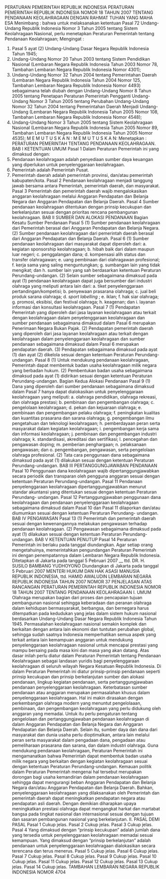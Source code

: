  PERATURAN PEMERINTAH REPUBLIK INDONESIA PERATURAN PEMERINTAH REPUBLIK INDONESIA NOMOR 18 TAHUN 2007 TENTANG PENDANAAN KEOLAHRAGAAN
DENGAN RAHMAT TUHAN YANG MAHA ESA
Menimbang :
 bahwa untuk melaksanakan ketentuan Pasal 72 Undang- Undang Republik Indonesia Nomor 3 Tahun 2005 tentang Sistem Keolahragaan Nasional, perlu menetapkan Peraturan Pemerintah tentang Pendanaan Keolahragaan;
Mengingat :

1. Pasal 5 ayat (2) Undang-Undang Dasar Negara Republik Indonesia Tahun 1945;
2. Undang-Undang Nomor 20 Tahun 2003 tentang Sistem Pendidikan Nasional (Lembaran Negara Republik Indonesia Tahun 2003 Nomor 78, Tambahan Lembaran Negara Republik Indonesia Nomor 4301);
3. Undang-Undang Nomor 32 Tahun 2004 tentang Pemerintahan Daerah (Lembaran Negara Republik Indonesia Tahun 2004 Nomor 125, Tambahan Lembaran Negara Republik Indonesia Nomor 4493) sebagaimana telah diubah dengan Undang-Undang Nomor 8 Tahun 2005 tentang Penetapan Peraturan Pemerintah Pengganti Undang-Undang Nomor 3 Tahun 2005 tentang Perubahan Undang-Undang Nomor 32 Tahun 2004 tentang Pemerintahan Daerah Menjadi Undang-Undang (Lembaran Negara Republik Indonesia Tahun 2005 Nomor 108, Tambahan Lembaran Negara Republik Indonesia Nomor 4548);
4. Undang-Undang Nomor 3 Tahun 2005 tentang Sistem Keolahragaan Nasional (Lembaran Negara Republik Indonesia Tahun 2005 Nomor 89, Tambahan Lembaran Negara Republik Indonesia Tahun 2005 Nomor 4535); M E M U T U S K A N : M E M U T U S K A N: Menetapkan : PERATURAN PEMERINTAH TENTANG PENDANAAN KEOLAHRAGAAN.
BAB I KETENTUAN UMUM
Pasal 1
Dalam Peraturan Pemerintah ini yang dimaksud dengan:
1. Pendanaan keolahragaan adalah penyediaan sumber daya keuangan yang diperlukan untuk penyelenggaraan keolahragaan.
2. Pemerintah adalah Pemerintah Pusat.
3. Pemerintah daerah adalah pemerintah provinsi, dan/atau pemerintah kabupaten/kota.
Pasal 2
Pendanaan keolahragaan menjadi tanggung jawab bersama antara Pemerintah, pemerintah daerah, dan masyarakat.
Pasal 3
Pemerintah dan pemerintah daerah wajib mengalokasikan anggaran keolahragaan melalui Anggaran Pendapatan dan Belanja Negara dan Anggaran Pendapatan dan Belanja Daerah.
Pasal 4
Sumber pendanaan keolahragaan ditentukan dengan prinsip kecukupan dan berkelanjutan sesuai dengan prioritas rencana pembangunan keolahragaan.
BAB II SUMBER DAN ALOKASI PENDANAAN
Bagian Kesatu Sumber Pendanaan
Pasal 5
(1) Sumber pendanaan keolahragaan dari Pemerintah berasal dari Anggaran Pendapatan dan Belanja Negara.
(2) Sumber pendanaan keolahragaan dari pemerintah daerah berasal dari Anggaran Pendapatan dan Belanja Daerah.
Pasal 6
(1) Sumber pendanaan keolahragaan dari masyarakat dapat diperoleh dari:
a. kegiatan sponsorship keolahragaan;
b. hibah baik dari dalam maupun luar negeri;
c. penggalangan dana;
d. kompensasi alih status dan transfer olahragawan;
e. uang pembinaan dari olahragawan profesional;
f. kerja sama yang saling menguntungkan;
g. sumbangan lain yang tidak mengikat; dan
h. sumber lain yang sah berdasarkan ketentuan Peraturan Perundang-undangan.
(2) Selain sumber sebagaimana dimaksud pada ayat (1) pendanaan keolahragaan dapat juga bersumber dari industri olahraga yang meliputi antara lain dari:
a. tiket penyelenggaraan pertandingan/kompetisi;
b. penyewaan prasarana olahraga;
c. jual beli produk sarana olahraga;
d. _sport labelling_ ;
e. iklan;
f. hak siar olahraga;
g. promosi, eksibisi, dan festival olahraga;
h. keagenan; dan
i. layanan informasi dan konsultasi keolahragaan.
Pasal 7
(1) Pendapatan Pemerintah yang diperoleh dari jasa layanan keolahragaan atau terkait dengan keolahragaan dalam penyelenggaraan keolahragaan dan sumber pendanaan sebagaimana dimaksud dalam Pasal 6 merupakan Penerimaan Negara Bukan Pajak.
(2) Pendapatan pemerintah daerah yang diperoleh dari jasa layanan keolahragaan atau terkait dengan keolahragaan dalam penyelenggaraan keolahragaan dan sumber pendanaan sebagaimana dimaksud dalam Pasal 6 merupakan pendapatan daerah.
(3) Pendapatan sebagaimana dimaksud pada ayat (1) dan ayat (2) dikelola sesuai dengan ketentuan Peraturan Perundang-undangan.
Pasal 8
(1) Untuk mendukung pendanaan keolahragaan, Pemerintah dapat membentuk badan usaha keolahragaan milik negara yang berbadan hukum.
(2) Pembentukan badan usaha sebagaimana dimaksud pada ayat (1) didirikan sesuai dengan ketentuan Peraturan Perundang-undangan.
Bagian Kedua Alokasi Pendanaan
Pasal 9
(1) Dana yang diperoleh dari sumber pendanaan sebagaimana dimaksud dalam Pasal 7 hanya dapat dialokasikan untuk penyelenggaraan keolahragaan yang meliputi:
a. olahraga pendidikan, olahraga rekreasi, dan olahraga prestasi;
b. pembinaan dan pengembangan olahraga;
c. pengelolaan keolahragaan;
d. pekan dan kejuaraan olahraga;
e. pembinaan dan pengembangan pelaku olahraga;
f. peningkatan kualitas dan kuantitas prasarana dan sarana olahraga;
g. pengembangan ilmu pengetahuan dan teknologi keolahragaan;
h. pemberdayaan peran serta masyarakat dalam kegiatan keolahragaan;
i. pengembangan kerja sama dan informasi keolahragaan;
j. pembinaan dan pengembangan industri olahraga;
k. standardisasi, akreditasi dan sertifikasi;
l. pencegahan dan pengawasan doping;
m. pemberian penghargaan;
n. pelaksanaan pengawasan; dan
o. pengembangan, pengawasan, serta pengelolaan olahraga profesional.
(2) Tata cara penggunaan dana sebagaimana dimaksud pada ayat (1) dilakukan sesuai dengan ketentuan Peraturan Perundang-undangan.
BAB III PERTANGGUNGJAWABAN PENDANAAN
Pasal 10
Penggunaan dana keolahragaan wajib dipertanggungjawabkan secara periodik dan transparan oleh pengguna anggaran sesuai dengan ketentuan Peraturan Perundang-undangan.
Pasal 11
Pendanaan penyelenggaraan keolahragaan dipertanggungjawabkan menurut standar akuntansi yang ditentukan sesuai dengan ketentuan Peraturan Perundang- undangan.
Pasal 12
Pertanggungjawaban penggunaan dana keolahragaan dan pendanaan penyelenggaraan keolahragaan sebagaimana dimaksud dalam Pasal 10 dan Pasal 11 dilaporkan dan/atau diumumkan sesuai dengan ketentuan Peraturan Perundang- undangan.
BAB IV PENGAWASAN
Pasal 13
(1) Pemerintah dan pemerintah daerah sesuai dengan kewenangannya melakukan pengawasan terhadap pendanaan keolahragaan.
(2) Pengawasan sebagaimana dimaksud pada ayat (1) dilakukan sesuai dengan ketentuan Peraturan Perundang-undangan.
BAB V KETENTUAN PENUTUP
Pasal 14
Peraturan Pemerintah ini berlaku pada tanggal diundangkan.
Agar setiap orang mengetahuinya, memerintahkan pengundangan Peraturan Pemerintah ini dengan penempatannya dalam Lembaran Negara Republik Indonesia. Ditetapkan di Jakarta pada tanggal 5 Pebruari 2007 __ ttd. DR. H. SUSILO BAMBANG YUDHOYONO Diundangkan di Jakarta pada tanggal 5 Pebruari 2007 MENTERI HUKUM DAN HAK ASASI MANUSIA REPUBLIK INDONESIA, ttd. HAMID AWALUDIN LEMBARAN NEGARA REPUBLIK INDONESIA TAHUN 2007 NOMOR 37 PENJELASAN ATAS RANCANGAN PERATURAN PEMERINTAH REPUBLIK INDONESIA NOMOR 18 TAHUN 2007 TENTANG PENDANAAN KEOLAHRAGAAN I. UMUM Olahraga merupakan bagian dari proses dan pencapaian tujuan pembangunan nasional sehingga keberadaan dan peranan olahraga dalam kehidupan bermasyarakat, berbangsa, dan bernegara harus ditempatkan pada kedudukan yang jelas dalam sistem hukum nasional berdasarkan Undang-Undang Dasar Negara Republik Indonesia Tahun 1945. Permasalahan keolahragaan nasional semakin komplek dan berkaitan dengan antara lain ekonomi dan tuntutan perubahan global, sehingga sudah saatnya Indonesia memperhatikan semua aspek yang terkait antara lain kemampuan anggaran untuk mendukung penyelenggaraan keolahragaan nasional untuk mencapai prestasi yang mampu bersaing pada masa kini dan masa yang akan datang. Atas dasar inilah perlu diatur dalam Peraturan Pemerintah tentang Pendanaan Keolahragaan sebagai landasan yuridis bagi penyelenggaraan keolahragaan di seluruh wilayah Negara Kesatuan Republik Indonesia. Di dalam Peraturan Pemerintah ini diatur prinsip-prinsip pendanaan seperti prinsip kecukupan dan prinsip berkelanjutan sumber dan alokasi pendanaan, lingkup kegiatan pendanaan, serta pertanggungjawaban pendanaan penyelenggaraan keolahragaan. Keterbatasan sumber pendanaan atau anggaran merupakan permasalahan khusus dalam penyelenggaraan keolahragaan. Hal ini makin dirasakan dengan perkembangan olahraga modern yang menuntut pengelolaaan, pembinaan, dan pengembangan keolahragaan yang perlu didukung oleh anggaran yang memadai. Untuk itu perlu pengaturan tentang pengelolaan dan pertanggungjawaban pendanaan keolahragaan di dalam Anggaran Pendapatan dan Belanja Negara dan Anggaran Pendapatan dan Belanja Daerah. Selain itu, sumber daya dan dana dari masyarakat dan dunia usaha perlu dioptimalkan, antara lain melalui peran serta masyarakat dalam pengadaan dana, pengadaan atau pemeliharaan prasarana dan sarana, dan dalam industri olahraga. Guna mendukung pendanaan keolahragaan, Peraturan Pemerintah ini mengamanatkan bahwa Pemerintah dapat membentuk badan usaha milik negara yang berkaitan dengan kegiatan keolahragaan sesuai dengan ketentuan Peraturan Perundang-undangan. Kemauan politik dalam Peraturan Pemerintah mengenai hal tersebut merupakan dorongan bagi usaha kemandirian dalam pendanaan keolahragaan sehingga dapat mengurangi beban Anggaran Pendapatan dan Belanja Negara dan/atau Anggaran Pendapatan dan Belanja Daerah. Bahkan, penyelenggaraan keolahragaan yang dilaksanakan oleh Pemerintah dan pemerintah daerah dapat meningkatkan pendapatan negara atau pendapatan asli daerah. Dengan demikian diharapkan upaya meningkatkan prestasi olahraga dapat mengangkat harkat dan martabat bangsa pada tingkat nasional dan internasional sesuai dengan tujuan dan sasaran pembangunan nasional yang berkelanjutan. II. PASAL DEMI PASAL
Pasal 1
Cukup jelas.
Pasal 2
Cukup jelas.
Pasal 3
Cukup jelas.
Pasal 4
Yang dimaksud dengan “prinsip kecukupan” adalah jumlah dana yang tersedia untuk penyelenggaraan keolahragaan memadai sesuai kemampuan. Yang dimaksud dengan “prinsip berkelanjutan” adalah pendanaan untuk penyelenggaraan keolahragaan dialokasikan secara terencana dan terus menerus.
Pasal 5
Cukup jelas.
Pasal 6
Cukup jelas.
Pasal 7
Cukup jelas.
Pasal 8
Cukup jelas.
Pasal 9
Cukup jelas.
Pasal 10
Cukup jelas.
Pasal 11
Cukup jelas.
Pasal 12
Cukup jelas.
Pasal 13
Cukup jelas.
Pasal 14
Cukup jelas. TAMBAHAN LEMBARAN NEGARA REPUBLIK INDONESIA NOMOR 4704